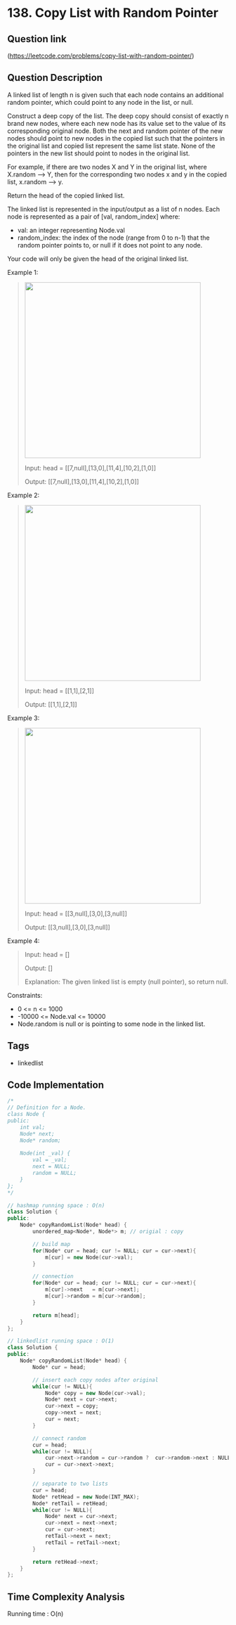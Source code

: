 # 138. Copy List with Random Pointer

## Question link
(https://leetcode.com/problems/copy-list-with-random-pointer/)

## Question Description
A linked list of length n is given such that each node contains an additional random pointer, which could point to any node in the list, or null.

Construct a deep copy of the list. The deep copy should consist of exactly n brand new nodes, where each new node has its value set to the value of its corresponding original node. Both the next and random pointer of the new nodes should point to new nodes in the copied list such that the pointers in the original list and copied list represent the same list state. None of the pointers in the new list should point to nodes in the original list.

For example, if there are two nodes X and Y in the original list, where X.random --> Y, then for the corresponding two nodes x and y in the copied list, x.random --> y.

Return the head of the copied linked list.

The linked list is represented in the input/output as a list of n nodes. Each node is represented as a pair of [val, random_index] where:

- val: an integer representing Node.val
- random_index: the index of the node (range from 0 to n-1) that the random pointer points to, or null if it does not point to any node.

Your code will only be given the head of the original linked list.

Example 1:
> <img src="https://assets.leetcode.com/uploads/2019/12/18/e1.png" width="400" />
>
> Input: head = [[7,null],[13,0],[11,4],[10,2],[1,0]]
>
> Output: [[7,null],[13,0],[11,4],[10,2],[1,0]]

Example 2:
> <img src="https://assets.leetcode.com/uploads/2019/12/18/e2.png" width="400" />
>
> Input: head = [[1,1],[2,1]]
>
> Output: [[1,1],[2,1]]

Example 3:
> <img src="https://assets.leetcode.com/uploads/2019/12/18/e3.png" width="400" />
>
> Input: head = [[3,null],[3,0],[3,null]]
>
> Output: [[3,null],[3,0],[3,null]]

Example 4:
> Input: head = []
>
> Output: []
>
> Explanation: The given linked list is empty (null pointer), so return null.


Constraints:
- 0 <= n <= 1000
- -10000 <= Node.val <= 10000
- Node.random is null or is pointing to some node in the linked list.

## Tags
- linkedlist

## Code Implementation
```c++
/*
// Definition for a Node.
class Node {
public:
    int val;
    Node* next;
    Node* random;
    
    Node(int _val) {
        val = _val;
        next = NULL;
        random = NULL;
    }
};
*/

// hashmap running space : O(n)
class Solution {
public:
    Node* copyRandomList(Node* head) {
        unordered_map<Node*, Node*> m; // origial : copy

        // build map
        for(Node* cur = head; cur != NULL; cur = cur->next){
            m[cur] = new Node(cur->val);
        }

        // connection
        for(Node* cur = head; cur != NULL; cur = cur->next){
            m[cur]->next   = m[cur->next];
            m[cur]->random = m[cur->random];
        }

        return m[head];
    }
};

// linkedlist running space : O(1)
class Solution {
public:
    Node* copyRandomList(Node* head) {
        Node* cur = head;

        // insert each copy nodes after original
        while(cur != NULL){
            Node* copy = new Node(cur->val);
            Node* next = cur->next;
            cur->next = copy;
            copy->next = next;
            cur = next;
        }

        // connect random
        cur = head;
        while(cur != NULL){
            cur->next->random = cur->random ?  cur->random->next : NULL;
            cur = cur->next->next;
        }

        // separate to two lists
        cur = head;
        Node* retHead = new Node(INT_MAX);
        Node* retTail = retHead;
        while(cur != NULL){
            Node* next = cur->next;
            cur->next = next->next;
            cur = cur->next;
            retTail->next = next;
            retTail = retTail->next;
        }

        return retHead->next;
    }
};
```

## Time Complexity Analysis
Running time  : O(n)

